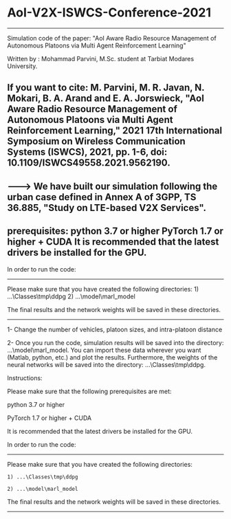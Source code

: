 # AoI-V2X-ISWCS-Conference-2021
---------------------------------------------------------------------------------------
Simulation code of the paper:
    "AoI Aware Radio Resource Management of Autonomous Platoons via Multi Agent Reinforcement Learning"

Written by  : Mohammad Parvini, M.Sc. student at Tarbiat Modares University.

If you want to cite: 
M. Parvini, M. R. Javan, N. Mokari, B. A. Arand and E. A. Jorswieck, "AoI Aware Radio Resource Management 
of Autonomous Platoons via Multi Agent Reinforcement Learning," 2021 17th International Symposium on Wireless 
Communication Systems (ISWCS), 2021, pp. 1-6, doi: 10.1109/ISWCS49558.2021.9562190.
---------------------------------------------------------------------------------------
---> We have built our simulation following the urban case defined in Annex A of 
     3GPP, TS 36.885, "Study on LTE-based V2X Services".
---------------------------------------------------------------------------------------
prerequisites:
python 3.7 or higher
PyTorch 1.7 or higher + CUDA
It is recommended that the latest drivers be installed for the GPU.
---------------------------------------------------------------------------------------

In order to run the code:
***
Please make sure that you have created the following directories:
	1) ...\Classes\tmp\ddpg
	2) ...\model\marl_model

The final results and the network weights will be saved in these directories.
***

1- Change the number of vehicles, platoon sizes, and intra-platoon distance

2- Once you run the code, simulation results will be saved into the directory: 
   ...\model\marl_model. You can import these data wherever you want (Matlab, python, etc.) 
   and plot the results. Furthermore, the weights of the neural networks will be saved into 
   the directory: ...\Classes\tmp\ddpg. 

Instructions: 

Please make sure that the following prerequisites are met:

python 3.7 or higher

PyTorch 1.7 or higher + CUDA

It is recommended that the latest drivers be installed for the GPU.

In order to run the code:

***

Please make sure that you have created the following directories:

    1) ...\Classes\tmp\ddpg

    2) ...\model\marl_model

The final results and the network weights will be saved in these directories.
 
***
